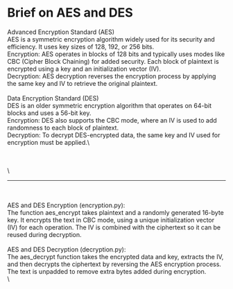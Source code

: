 # Brief on AES and DES


Advanced Encryption Standard (AES)\
AES is a symmetric encryption algorithm widely used for its security and efficiency. It uses key sizes of 128, 192, or 256 bits.\
Encryption: AES operates in blocks of 128 bits and typically uses modes like CBC (Cipher Block Chaining) for added security. Each block of plaintext is encrypted using a key and an initialization vector (IV).\
Decryption: AES decryption reverses the encryption process by applying the same key and IV to retrieve the original plaintext.\
\
Data Encryption Standard (DES)\
DES is an older symmetric encryption algorithm that operates on 64-bit blocks and uses a 56-bit key.\
Encryption: DES also supports the CBC mode, where an IV is used to add randomness to each block of plaintext.\
Decryption: To decrypt DES-encrypted data, the same key and IV used for encryption must be applied.\


\
\
\
___________________________________
\
\
AES and DES Encryption (encryption.py):\
The function aes_encrypt takes plaintext and a randomly generated 16-byte key. It encrypts the text in CBC mode, using a unique initialization vector (IV) for each operation. The IV is combined with the ciphertext so it can be reused during decryption.\
\
AES and DES Decryption (decryption.py):\
The aes_decrypt function takes the encrypted data and key, extracts the IV, and then decrypts the ciphertext by reversing the AES encryption process. The text is unpadded to remove extra bytes added during encryption.\
\
